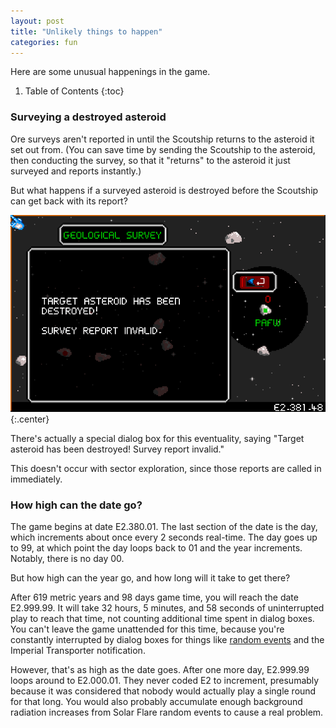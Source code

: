 ```yaml
---
layout: post
title: "Unlikely things to happen"
categories: fun
---
```


Here are some unusual happenings in the game.

1. Table of Contents
{:toc}

### Surveying a destroyed asteroid

Ore surveys aren't reported in until the Scoutship returns to the asteroid it
set out from. (You can save time by sending the Scoutship to the asteroid, then
conducting the survey, so that it "returns" to the asteroid it just surveyed and
reports instantly.)

But what happens if a surveyed asteroid is destroyed before the Scoutship can
get back with its report?

![Survey Report Invalid](../images/survey-report-invalid.png "Survey Report Invalid")
{:.center}

There's actually a special dialog box for this eventuality, saying "Target
asteroid has been destroyed! Survey report invalid."

This doesn't occur with sector exploration, since those reports are called in
immediately.

### How high can the date go?

The game begins at date E2.380.01. The last section of the date is the day,
which increments about once every 2 seconds real-time. The day goes up to 99, at
which point the day loops back to 01 and the year increments. Notably, there is
no day 00.

But how high can the year go, and how long will it take to get there?

After 619 metric years and 98 days game time, you will reach the date E2.999.99.
It will take 32 hours, 5 minutes, and 58 seconds of uninterrupted play to reach
that time, not counting additional time spent in dialog boxes. You can't leave
the game unattended for this time, because you're constantly interrupted by
dialog boxes for things like [random events](../game-mechanics/random-events.html)
and the Imperial Transporter notification.

However, that's as high as the date goes. After one more day, E2.999.99 loops
around to E2.000.01. They never coded E2 to increment, presumably because it was
considered that nobody would actually play a single round for that long. You
would also probably accumulate enough background radiation increases from Solar
Flare random events to cause a real problem.
